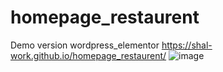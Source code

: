 # homepage_restaurent
Demo version wordpress_elementor
https://shal-work.github.io/homepage_restaurent/
![image](https://user-images.githubusercontent.com/74607803/181816616-34c370eb-20e7-446f-8de8-5427d08e20a0.png)
